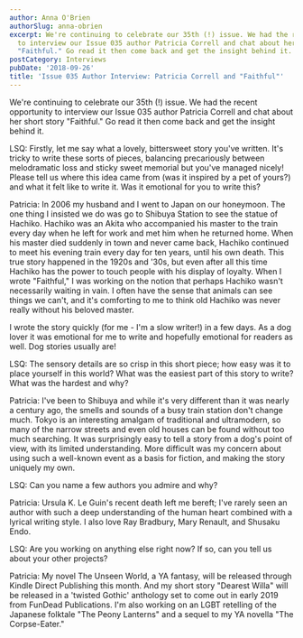 ```yaml
---
author: Anna O'Brien
authorSlug: anna-obrien
excerpt: We're continuing to celebrate our 35th (!) issue. We had the recent opportunity
  to interview our Issue 035 author Patricia Correll and chat about her short story
  "Faithful." Go read it then come back and get the insight behind it...
postCategory: Interviews
pubDate: '2018-09-26'
title: 'Issue 035 Author Interview: Patricia Correll and "Faithful"'
---
```

We're continuing to celebrate our 35th (!) issue. We had the recent opportunity to interview our Issue 035 author Patricia Correll and chat about her short story "Faithful." Go read it then come back and get the insight behind it.

LSQ: Firstly, let me say what a lovely, bittersweet story you've written. It's tricky to write these sorts of pieces, balancing precariously between melodramatic loss and sticky sweet memorial but you've managed nicely! Please tell us where this idea came from (was it inspired by a pet of yours?) and what it felt like to write it. Was it emotional for you to write this?

Patricia: In 2006 my husband and I went to Japan on our honeymoon. The one thing I insisted we do was go to Shibuya Station to see the statue of Hachiko. Hachiko was an Akita who accompanied his master to the train every day when he left for work and met him when he returned home. When his master died suddenly in town and never came back, Hachiko continued to meet his evening train every day for ten years, until his own death. This true story happened in the 1920s and '30s, but even after all this time Hachiko has the power to touch people with his display of loyalty. When I wrote "Faithful," I was working on the notion that perhaps Hachiko wasn't necessarily waiting in vain. I often have the sense that animals can see things we can't, and it's comforting to me to think old Hachiko was never really without his beloved master.

I wrote the story quickly (for me - I'm a slow writer!) in a few days. As a dog lover it was emotional for me to write and hopefully emotional for readers as well. Dog stories usually are!

LSQ: The sensory details are so crisp in this short piece; how easy was it to place yourself in this world? What was the easiest part of this story to write? What was the hardest and why?

Patricia: I've been to Shibuya and while it's very different than it was nearly a century ago, the smells and sounds of a busy train station don't change much. Tokyo is an interesting amalgam of traditional and ultramodern, so many of the narrow streets and even old houses can be found without too much searching. It was surprisingly easy to tell a story from a dog's point of view, with its limited understanding. More difficult was my concern about using such a well-known event as a basis for fiction, and making the story uniquely my own.

LSQ: Can you name a few authors you admire and why?

Patricia: Ursula K. Le Guin's recent death left me bereft; I've rarely seen an author with such a deep understanding of the human heart combined with a lyrical writing style. I also love Ray Bradbury, Mary Renault, and Shusaku Endo.

LSQ: Are you working on anything else right now? If so, can you tell us about your other projects?

Patricia: My novel The Unseen World, a YA fantasy, will be released through Kindle Direct Publishing this month. And my short story "Dearest Willa" will be released in a 'twisted Gothic' anthology set to come out in early 2019 from FunDead Publications. I'm also working on an LGBT retelling of the Japanese folktale "The Peony Lanterns" and a sequel to my YA novella "The Corpse-Eater."